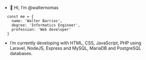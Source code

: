 - 👋 Hi, I’m @walternomas

~~~
  const me = {
    name: 'Walter Barrios',
    degree: 'Informatics Engineer',
    profession: 'Web developer'
  }
~~~
  
- I’m currently developing with HTML, CSS, JavaScript, PHP using Laravel, NodeJS, Express and MySQL, MariaDB and PostgreSQL databases.

<!--
- 🌱 I’m currently learning Laravel & NodeJS.
- 💞️ I’m looking to collaborate on ...
- 📫 How to reach me ...

walternomas/walternomas is a ✨ special ✨ repository because its `README.md` (this file) appears on your GitHub profile.
You can click the Preview link to take a look at your changes.
--->
